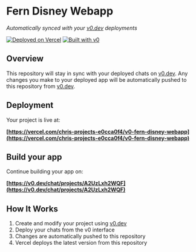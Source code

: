 # Fern Disney Webapp

*Automatically synced with your [v0.dev](https://v0.dev) deployments*

[![Deployed on Vercel](https://img.shields.io/badge/Deployed%20on-Vercel-black?style=for-the-badge&logo=vercel)](https://vercel.com/chris-projects-e0cca0f4/v0-fern-disney-webapp)
[![Built with v0](https://img.shields.io/badge/Built%20with-v0.dev-black?style=for-the-badge)](https://v0.dev/chat/projects/A2UzLxh2WQF)

## Overview

This repository will stay in sync with your deployed chats on [v0.dev](https://v0.dev).
Any changes you make to your deployed app will be automatically pushed to this repository from [v0.dev](https://v0.dev).

## Deployment

Your project is live at:

**[https://vercel.com/chris-projects-e0cca0f4/v0-fern-disney-webapp](https://vercel.com/chris-projects-e0cca0f4/v0-fern-disney-webapp)**

## Build your app

Continue building your app on:

**[https://v0.dev/chat/projects/A2UzLxh2WQF](https://v0.dev/chat/projects/A2UzLxh2WQF)**

## How It Works

1. Create and modify your project using [v0.dev](https://v0.dev)
2. Deploy your chats from the v0 interface
3. Changes are automatically pushed to this repository
4. Vercel deploys the latest version from this repository
